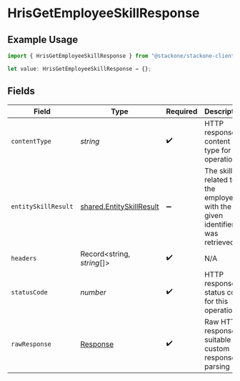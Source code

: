 # HrisGetEmployeeSkillResponse

## Example Usage

```typescript
import { HrisGetEmployeeSkillResponse } from "@stackone/stackone-client-ts/sdk/models/operations";

let value: HrisGetEmployeeSkillResponse = {};
```

## Fields

| Field                                                                       | Type                                                                        | Required                                                                    | Description                                                                 |
| --------------------------------------------------------------------------- | --------------------------------------------------------------------------- | --------------------------------------------------------------------------- | --------------------------------------------------------------------------- |
| `contentType`                                                               | *string*                                                                    | :heavy_check_mark:                                                          | HTTP response content type for this operation                               |
| `entitySkillResult`                                                         | [shared.EntitySkillResult](../../../sdk/models/shared/entityskillresult.md) | :heavy_minus_sign:                                                          | The skill related to the employee with the given identifiers was retrieved. |
| `headers`                                                                   | Record<string, *string*[]>                                                  | :heavy_check_mark:                                                          | N/A                                                                         |
| `statusCode`                                                                | *number*                                                                    | :heavy_check_mark:                                                          | HTTP response status code for this operation                                |
| `rawResponse`                                                               | [Response](https://developer.mozilla.org/en-US/docs/Web/API/Response)       | :heavy_check_mark:                                                          | Raw HTTP response; suitable for custom response parsing                     |